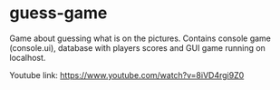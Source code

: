 # guess-game
Game about guessing what is on the pictures. Contains console game (console.ui), database with players scores and GUI game running on localhost.

Youtube link: https://www.youtube.com/watch?v=8iVD4rgi9Z0
